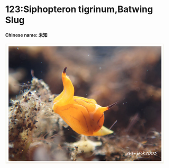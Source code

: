 # 123:Siphopteron tigrinum,Batwing Slug

#### Chinese name: 未知

![](../../.gitbook/assets/siphopteron-tigrinum.jpg)

